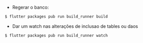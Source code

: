 - Regerar o banco:

```bash
$ flutter packages pub run build_runner build
```

- Dar um watch nas alterações de inclusao de tables ou daos

```bash
$ flutter packages pub run build_runner watch
```